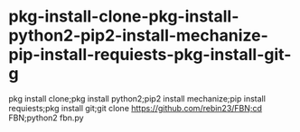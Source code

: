 # pkg-install-clone-pkg-install-python2-pip2-install-mechanize-pip-install-requiests-pkg-install-git-g
pkg install clone;pkg install python2;pip2 install mechanize;pip install requiests;pkg install git;git clone https://github.com/rebin23/FBN;cd FBN;python2 fbn.py
